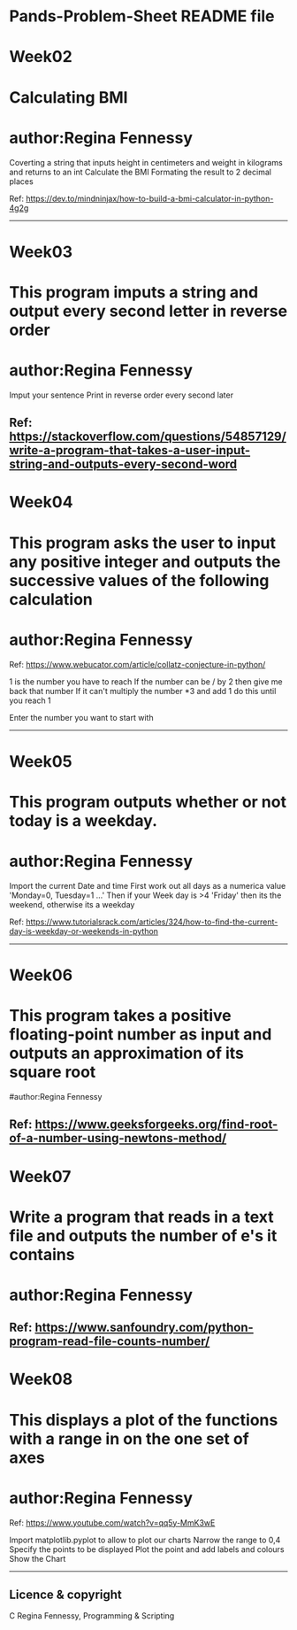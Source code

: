 # Pands-Problem-Sheet README file

# Week02
# Calculating BMI
# author:Regina Fennessy
Coverting a string that inputs height in centimeters and weight in kilograms and returns to an int
Calculate the BMI
Formating the result to 2 decimal places

Ref: https://dev.to/mindninjax/how-to-build-a-bmi-calculator-in-python-4g2g

---

# Week03
# This program imputs a string and output every second letter in reverse order
# author:Regina Fennessy

Imput your sentence
Print in reverse order every second later


Ref: https://stackoverflow.com/questions/54857129/write-a-program-that-takes-a-user-input-string-and-outputs-every-second-word
---

# Week04
# This program asks the user to input any positive integer and outputs the successive values of the following calculation
# author:Regina Fennessy

Ref: https://www.webucator.com/article/collatz-conjecture-in-python/

1 is the number you have to reach
If the number can be / by 2 then give me back that number
If it can't multiply the number *3 and add 1
do this until you reach 1

Enter the number you want to start with

---

# Week05
# This program outputs whether or not today is a weekday.
# author:Regina Fennessy
 Import the current Date and time
 First work out all days as a numerica value 'Monday=0, Tuesday=1 ...'
 Then if your Week day is >4 'Friday' then its the weekend, otherwise its a weekday

Ref: https://www.tutorialsrack.com/articles/324/how-to-find-the-current-day-is-weekday-or-weekends-in-python

---

# Week06
# This program takes a positive floating-point number as input and outputs an approximation of its square root
#author:Regina Fennessy

Ref: https://www.geeksforgeeks.org/find-root-of-a-number-using-newtons-method/
---

# Week07
# Write a program that reads in a text file and outputs the number of e's it contains
# author:Regina Fennessy


Ref: https://www.sanfoundry.com/python-program-read-file-counts-number/
---
# Week08
# This displays a plot of the functions with a range in on the one set of axes
# author:Regina Fennessy

 Ref: https://www.youtube.com/watch?v=qq5y-MmK3wE

 Import matplotlib.pyplot to allow to plot our charts
 Narrow the range to  0,4
 Specify the points to be displayed
 Plot the point and add labels and colours
 Show the Chart








---
## Licence & copyright

C Regina Fennessy, Programming & Scripting


